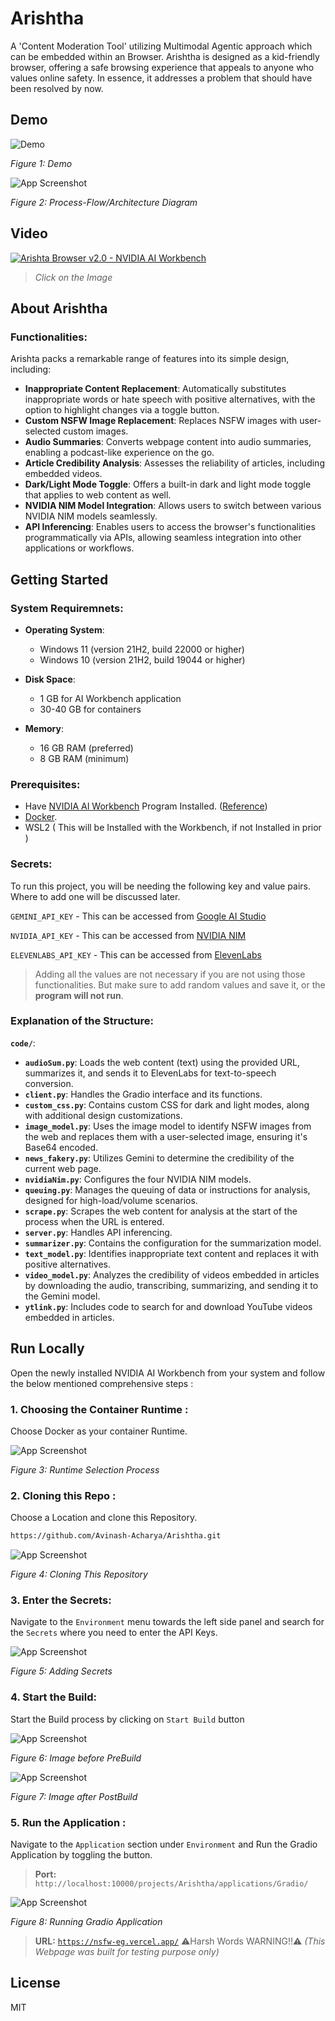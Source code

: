 # Arishtha

A 'Content Moderation Tool' utilizing Multimodal Agentic approach which can be embedded within an Browser. Arishtha is designed as a kid-friendly browser, offering a safe browsing experience that appeals to anyone who values online safety. In essence, it addresses a problem that should have been resolved by now.

## Demo

![Demo](./media/demo.gif)

_Figure 1: Demo_

![App Screenshot](/media/nvidiaArchi.png)

_Figure 2: Process-Flow/Architecture Diagram_

## Video 

[![Arishta Browser v2.0 - NVIDIA AI Workbench](https://img.youtube.com/vi/7g8ghAZ0eKs/maxresdefault.jpg)](https://www.youtube.com/watch?v=7g8ghAZ0eKs)

> _Click on the Image_

## About Arishtha

### Functionalities:

Arishta packs a remarkable range of features into its simple design, including:

- **Inappropriate Content Replacement**: Automatically substitutes inappropriate words or hate speech with positive alternatives, with the option to highlight changes via a toggle button.  
- **Custom NSFW Image Replacement**: Replaces NSFW images with user-selected custom images.  
- **Audio Summaries**: Converts webpage content into audio summaries, enabling a podcast-like experience on the go.  
- **Article Credibility Analysis**: Assesses the reliability of articles, including embedded videos.  
- **Dark/Light Mode Toggle**: Offers a built-in dark and light mode toggle that applies to web content as well.  
- **NVIDIA NIM Model Integration**: Allows users to switch between various NVIDIA NIM models seamlessly.
- **API Inferencing**: Enables users to access the browser's functionalities programmatically via APIs, allowing seamless integration into other applications or workflows.

## Getting Started

### System Requiremnets: 

- **Operating System**:  
  - Windows 11 (version 21H2, build 22000 or higher)  
  - Windows 10 (version 21H2, build 19044 or higher)  

- **Disk Space**:  
  - 1 GB for AI Workbench application  
  - 30-40 GB for containers  

- **Memory**:  
  - 16 GB RAM (preferred)  
  - 8 GB RAM (minimum)  

### Prerequisites:

- Have [NVIDIA AI Workbench](https://www.nvidia.com/en-in/deep-learning-ai/solutions/data-science/workbench/) Program Installed. ([Reference](https://docs.nvidia.com/ai-workbench/user-guide/latest/installation/overview.html))
- [Docker](https://www.docker.com/products/container-runtime/).
- WSL2 ( This will be Installed with the Workbench, if not Installed in prior )

### Secrets:

To run this project, you will be needing the following key and value pairs. Where to add one will be discussed later.

`GEMINI_API_KEY` - This can be accessed from [Google AI Studio](https://aistudio.google.com/app/prompts/new_chat/?utm_source=hackathon&utm_medium=referral&utm_campaign=Devfolio&utm_content=)

`NVIDIA_API_KEY` - This can be accessed from [NVIDIA NIM](https://build.nvidia.com/nim)

`ELEVENLABS_API_KEY` - This can be accessed from [ElevenLabs](https://elevenlabs.io/app/speech-synthesis/text-to-speech)

> Adding all the values are not necessary if you are not using those functionalities. But make sure to add random values and save it, or the **program will not run**.

### Explanation of the Structure:

 **`code/`**:  

- **`audioSum.py`**: Loads the web content (text) using the provided URL, summarizes it, and sends it to ElevenLabs for text-to-speech conversion.  
- **`client.py`**: Handles the Gradio interface and its functions.  
- **`custom_css.py`**: Contains custom CSS for dark and light modes, along with additional design customizations.  
- **`image_model.py`**: Uses the image model to identify NSFW images from the web and replaces them with a user-selected image, ensuring it's Base64 encoded.  
- **`news_fakery.py`**: Utilizes Gemini to determine the credibility of the current web page.  
- **`nvidiaNim.py`**: Configures the four NVIDIA NIM models.  
- **`queuing.py`**: Manages the queuing of data or instructions for analysis, designed for high-load/volume scenarios.  
- **`scrape.py`**: Scrapes the web content for analysis at the start of the process when the URL is entered.  
- **`server.py`**: Handles API inferencing.  
- **`summarizer.py`**: Contains the configuration for the summarization model.  
- **`text_model.py`**: Identifies inappropriate text content and replaces it with positive alternatives.  
- **`video_model.py`**: Analyzes the credibility of videos embedded in articles by downloading the audio, transcribing, summarizing, and sending it to the Gemini model.  
- **`ytlink.py`**: Includes code to search for and download YouTube videos embedded in articles.  

## Run Locally

Open the newly installed NVIDIA AI Workbench from your system and follow the below mentioned comprehensive steps :

### 1. Choosing the Container Runtime :

Choose Docker as your container Runtime.

![App Screenshot](/media/dockr.png)

_Figure 3: Runtime Selection Process_

### 2. Cloning this Repo :

Choose a Location and clone this Repository.

```bash
https://github.com/Avinash-Acharya/Arishtha.git
```

![App Screenshot](/media/clone.png)

_Figure 4: Cloning This Repository_

### 3. Enter the Secrets:

Navigate to the `Environment` menu towards the left side panel and search for the `Secrets` where you need to enter the API Keys. 

![App Screenshot](/media/key.png)

_Figure 5: Adding Secrets_

### 4. Start the Build:

Start the Build process by clicking on `Start Build` button 

![App Screenshot](/media/build_needed.png)

_Figure 6: Image before PreBuild_

![App Screenshot](/media/complete_build.png)

_Figure 7: Image after PostBuild_

### 5. Run the Application :

Navigate to the `Application` section under `Environment` and Run the Gradio Application by toggling the button.

> **Port:** `http://localhost:10000/projects/Arishtha/applications/Gradio/`

![App Screenshot](/media/application.png)

_Figure 8: Running Gradio Application_



>**URL:** [`https://nsfw-eg.vercel.app/`](https://nsfw-eg.vercel.app/) ⚠️Harsh Words WARNING!!⚠️
_(This Webpage was built for testing purpose only)_

## License

MIT

